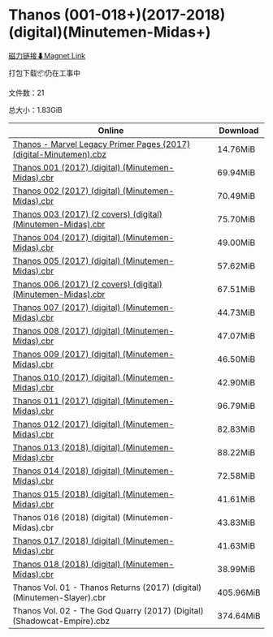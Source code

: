 # Thanos (001-018+)(2017-2018)(digital)(Minutemen-Midas+)

[磁力链接⬇Magnet Link](magnet:?xt=urn:btih:c2b65959d948d71b01957cd1cc45228e400c5954&dn=Thanos%20%28001-018%2B%29%282017-2018%29%28digital%29%28Minutemen-Midas%2B%29)

打包下载📦仍在工事中

文件数：21

总大小：1.83GiB

Online | Download
--- | ---
[Thanos - Marvel Legacy Primer Pages (2017) (digital-Minutemen).cbz](https://github.com/alicewish/markdown/blob/master/comic/Thanos-Marvel-Legacy-Primer-Pages-2017-digital-Minutemen-cbz.md) | 14.76MiB
[Thanos 001 (2017) (digital) (Minutemen-Midas).cbr](https://github.com/alicewish/markdown/blob/master/comic/Thanos-001-2017-digital-Minutemen-Midas-cbr.md) | 69.94MiB
[Thanos 002 (2017) (digital) (Minutemen-Midas).cbr](https://github.com/alicewish/markdown/blob/master/comic/Thanos-002-2017-digital-Minutemen-Midas-cbr.md) | 70.49MiB
[Thanos 003 (2017) (2 covers) (digital) (Minutemen-Midas).cbr](https://github.com/alicewish/markdown/blob/master/comic/Thanos-003-2017-2-covers-digital-Minutemen-Midas-cbr.md) | 75.70MiB
[Thanos 004 (2017) (digital) (Minutemen-Midas).cbr](https://github.com/alicewish/markdown/blob/master/comic/Thanos-004-2017-digital-Minutemen-Midas-cbr.md) | 49.00MiB
[Thanos 005 (2017) (digital) (Minutemen-Midas).cbr](https://github.com/alicewish/markdown/blob/master/comic/Thanos-005-2017-digital-Minutemen-Midas-cbr.md) | 57.62MiB
[Thanos 006 (2017) (2 covers) (digital) (Minutemen-Midas).cbr](https://github.com/alicewish/markdown/blob/master/comic/Thanos-006-2017-2-covers-digital-Minutemen-Midas-cbr.md) | 67.51MiB
[Thanos 007 (2017) (digital) (Minutemen-Midas).cbr](https://github.com/alicewish/markdown/blob/master/comic/Thanos-007-2017-digital-Minutemen-Midas-cbr.md) | 44.73MiB
[Thanos 008 (2017) (digital) (Minutemen-Midas).cbr](https://github.com/alicewish/markdown/blob/master/comic/Thanos-008-2017-digital-Minutemen-Midas-cbr.md) | 47.07MiB
[Thanos 009 (2017) (digital) (Minutemen-Midas).cbr](https://github.com/alicewish/markdown/blob/master/comic/Thanos-009-2017-digital-Minutemen-Midas-cbr.md) | 46.50MiB
[Thanos 010 (2017) (digital) (Minutemen-Midas).cbr](https://github.com/alicewish/markdown/blob/master/comic/Thanos-010-2017-digital-Minutemen-Midas-cbr.md) | 42.90MiB
[Thanos 011 (2017) (digital) (Minutemen-Midas).cbr](https://github.com/alicewish/markdown/blob/master/comic/Thanos-011-2017-digital-Minutemen-Midas-cbr.md) | 96.79MiB
[Thanos 012 (2017) (digital) (Minutemen-Midas).cbr](https://github.com/alicewish/markdown/blob/master/comic/Thanos-012-2017-digital-Minutemen-Midas-cbr.md) | 82.83MiB
[Thanos 013 (2018) (digital) (Minutemen-Midas).cbr](https://github.com/alicewish/markdown/blob/master/comic/Thanos-013-2018-digital-Minutemen-Midas-cbr.md) | 88.22MiB
[Thanos 014 (2018) (digital) (Minutemen-Midas).cbr](https://github.com/alicewish/markdown/blob/master/comic/Thanos-014-2018-digital-Minutemen-Midas-cbr.md) | 72.58MiB
[Thanos 015 (2018) (digital) (Minutemen-Midas).cbr](https://github.com/alicewish/markdown/blob/master/comic/Thanos-015-2018-digital-Minutemen-Midas-cbr.md) | 41.61MiB
Thanos 016 (2018) (digital) (Minutemen-Midas).cbr | 43.83MiB
[Thanos 017 (2018) (digital) (Minutemen-Midas).cbr](https://github.com/alicewish/markdown/blob/master/comic/Thanos-017-2018-digital-Minutemen-Midas-cbr.md) | 41.63MiB
[Thanos 018 (2018) (digital) (Minutemen-Midas).cbr](https://github.com/alicewish/markdown/blob/master/comic/Thanos-018-2018-digital-Minutemen-Midas-cbr.md) | 38.99MiB
Thanos Vol. 01 - Thanos Returns (2017) (digital) (Minutemen-Slayer).cbr | 405.96MiB
Thanos Vol. 02 - The God Quarry (2017) (Digital) (Shadowcat-Empire).cbz | 374.64MiB